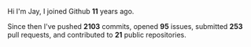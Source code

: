 Hi I'm Jay, I joined Github **11** years ago.

Since then I've pushed **2103** commits, opened **95** issues, submitted **253** pull requests, and contributed to **21** public repositories.
